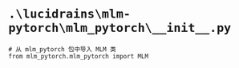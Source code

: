 # `.\lucidrains\mlm-pytorch\mlm_pytorch\__init__.py`

```
# 从 mlm_pytorch 包中导入 MLM 类
from mlm_pytorch.mlm_pytorch import MLM
```
